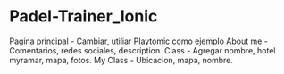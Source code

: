# Padel-Trainer_Ionic

Pagina principal - Cambiar, utiliar Playtomic como ejemplo
About me - Comentarios, redes sociales, description.
Class - Agregar nombre, hotel myramar, mapa, fotos.
My Class - Ubicacion, mapa, nombre.
